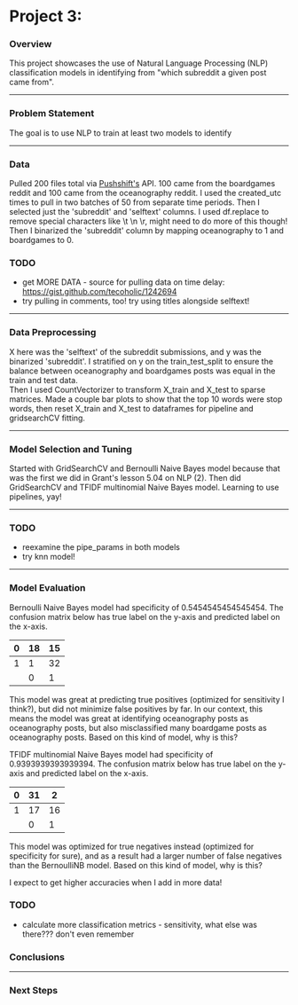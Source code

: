 # Project 3: 

### Overview

This project showcases the use of Natural Language Processing (NLP) classification models in identifying from "which subreddit a given post came from". 

---

### Problem Statement

The goal is to use NLP to train at least two models to identify 

---

### Data

Pulled 200 files total via [Pushshift's](https://github.com/pushshift/api) API. 100 came from the boardgames reddit and 100 came from the oceanography reddit. I used the created_utc times to pull in two batches of 50 from separate time periods. Then I selected just the 'subreddit' and 'selftext' columns. I used df.replace to remove special characters like \\t \\n \\r, might need to do more of this though! Then I binarized the 'subreddit' column by mapping oceanography to 1 and boardgames to 0. 

### TODO
* get MORE DATA - source for pulling data on time delay: https://gist.github.com/tecoholic/1242694
* try pulling in comments, too! try using titles alongside selftext! 

---

### Data Preprocessing

X here was the 'selftext' of the subreddit submissions, and y was the binarized 'subreddit'. I stratified on y on the train_test_split to ensure the balance between oceanography and boardgames posts was equal in the train and test data.  
Then I used CountVectorizer to transform X_train and X_test to sparse matrices. Made a couple bar plots to show that the top 10 words were stop words, then reset X_train and X_test to dataframes for pipeline and gridsearchCV fitting. 

---

### Model Selection and Tuning

Started with GridSearchCV and Bernoulli Naive Bayes model because that was the first we did in Grant's lesson 5.04 on NLP (2). Then did GridSearchCV and TFIDF multinomial Naive Bayes model. Learning to use pipelines, yay! 

---

### TODO 
* reexamine the pipe_params in both models
* try knn model! 

---

### Model Evaluation

Bernoulli Naive Bayes model had specificity of 0.5454545454545454. The confusion matrix below has true label on the y-axis and predicted label on the x-axis.

| 0 | 18 | 15 |
|---|----|----|
| 1 | 1  | 32 |
|   | 0  | 1  |

This model was great at predicting true positives (optimized for sensitivity I think?), but did not minimize false positives by far. In our context, this means the model was great at identifying oceanography posts as oceanography posts, but also misclassified many boardgame posts as oceanography posts. Based on this kind of model, why is this?



TFIDF multinomial Naive Bayes model had specificity of 0.9393939393939394. The confusion matrix below has true label on the y-axis and predicted label on the x-axis.

| 0 | 31 | 2  |
|---|----|----|
| 1 | 17 | 16 |
|   | 0  | 1  |

This model was optimized for true negatives instead (optimized for specificity for sure), and as a result had a larger number of false negatives than the BernoulliNB model. Based on this kind of model, why is this?

I expect to get higher accuracies when I add in more data! 



### TODO
* calculate more classification metrics - sensitivity, what else was there??? don't even remember

### Conclusions

---

### Next Steps


